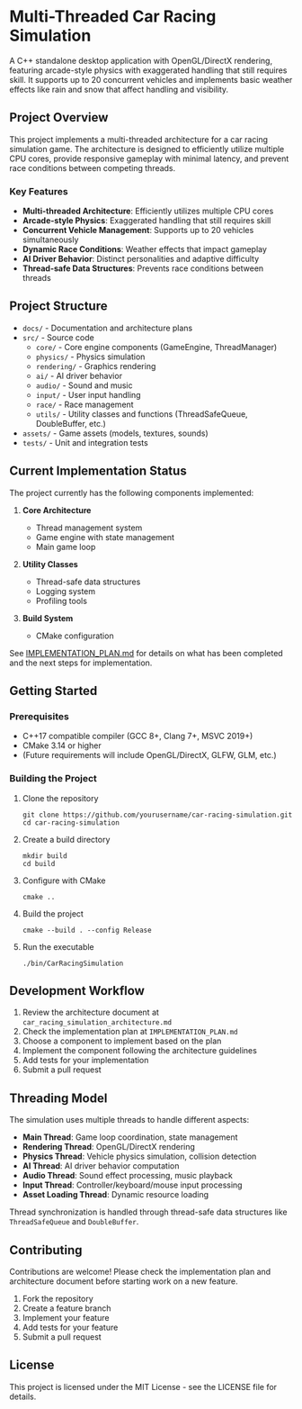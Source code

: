# Multi-Threaded Car Racing Simulation

A C++ standalone desktop application with OpenGL/DirectX rendering, featuring arcade-style physics with exaggerated handling that still requires skill. It supports up to 20 concurrent vehicles and implements basic weather effects like rain and snow that affect handling and visibility.

## Project Overview

This project implements a multi-threaded architecture for a car racing simulation game. The architecture is designed to efficiently utilize multiple CPU cores, provide responsive gameplay with minimal latency, and prevent race conditions between competing threads.

### Key Features

- **Multi-threaded Architecture**: Efficiently utilizes multiple CPU cores
- **Arcade-style Physics**: Exaggerated handling that still requires skill
- **Concurrent Vehicle Management**: Supports up to 20 vehicles simultaneously
- **Dynamic Race Conditions**: Weather effects that impact gameplay
- **AI Driver Behavior**: Distinct personalities and adaptive difficulty
- **Thread-safe Data Structures**: Prevents race conditions between threads

## Project Structure

- `docs/` - Documentation and architecture plans
- `src/` - Source code
  - `core/` - Core engine components (GameEngine, ThreadManager)
  - `physics/` - Physics simulation
  - `rendering/` - Graphics rendering
  - `ai/` - AI driver behavior
  - `audio/` - Sound and music
  - `input/` - User input handling
  - `race/` - Race management
  - `utils/` - Utility classes and functions (ThreadSafeQueue, DoubleBuffer, etc.)
- `assets/` - Game assets (models, textures, sounds)
- `tests/` - Unit and integration tests

## Current Implementation Status

The project currently has the following components implemented:

1. **Core Architecture**
   - Thread management system
   - Game engine with state management
   - Main game loop

2. **Utility Classes**
   - Thread-safe data structures
   - Logging system
   - Profiling tools

3. **Build System**
   - CMake configuration

See [IMPLEMENTATION_PLAN.md](IMPLEMENTATION_PLAN.md) for details on what has been completed and the next steps for implementation.

## Getting Started

### Prerequisites

- C++17 compatible compiler (GCC 8+, Clang 7+, MSVC 2019+)
- CMake 3.14 or higher
- (Future requirements will include OpenGL/DirectX, GLFW, GLM, etc.)

### Building the Project

1. Clone the repository
   ```
   git clone https://github.com/yourusername/car-racing-simulation.git
   cd car-racing-simulation
   ```

2. Create a build directory
   ```
   mkdir build
   cd build
   ```

3. Configure with CMake
   ```
   cmake ..
   ```

4. Build the project
   ```
   cmake --build . --config Release
   ```

5. Run the executable
   ```
   ./bin/CarRacingSimulation
   ```

## Development Workflow

1. Review the architecture document at `car_racing_simulation_architecture.md`
2. Check the implementation plan at `IMPLEMENTATION_PLAN.md`
3. Choose a component to implement based on the plan
4. Implement the component following the architecture guidelines
5. Add tests for your implementation
6. Submit a pull request

## Threading Model

The simulation uses multiple threads to handle different aspects:

- **Main Thread**: Game loop coordination, state management
- **Rendering Thread**: OpenGL/DirectX rendering
- **Physics Thread**: Vehicle physics simulation, collision detection
- **AI Thread**: AI driver behavior computation
- **Audio Thread**: Sound effect processing, music playback
- **Input Thread**: Controller/keyboard/mouse input processing
- **Asset Loading Thread**: Dynamic resource loading

Thread synchronization is handled through thread-safe data structures like `ThreadSafeQueue` and `DoubleBuffer`.

## Contributing

Contributions are welcome! Please check the implementation plan and architecture document before starting work on a new feature.

1. Fork the repository
2. Create a feature branch
3. Implement your feature
4. Add tests for your feature
5. Submit a pull request

## License

This project is licensed under the MIT License - see the LICENSE file for details.